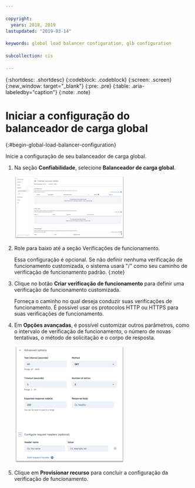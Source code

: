 ```yaml
---

copyright:
  years: 2018, 2019
lastupdated: "2019-03-14"

keywords: global load balancer configuration, glb configuration

subcollection: cis

---
```


{:shortdesc: .shortdesc}
{:codeblock: .codeblock}
{:screen: .screen}
{:new_window: target="_blank"}
{:pre: .pre}
{:table: .aria-labeledby="caption"}
{:note: .note}

# Iniciar a configuração do balanceador de carga global 
{:#begin-global-load-balancer-configuration}

Inicie a configuração de seu balanceador de carga global.

1. Na seção **Confiabilidade**, selecione **Balanceador de carga global**. 
    
    <img src="images/reliability6.png" alt="desenho" style="width: 300px;"/>

2. Role para baixo até a seção Verificações de funcionamento. 

   Essa configuração é opcional. Se não definir nenhuma verificação de funcionamento customizada, o sistema usará "/" como seu caminho de verificação de funcionamento padrão.
   {:note}

3. Clique no botão **Criar verificação de funcionamento** para definir uma verificação de funcionamento customizada.   

   Forneça o caminho no qual deseja conduzir suas verificações de funcionamento. É possível usar os protocolos HTTP ou HTTPS para suas verificações de funcionamento. 
   
4. Em **Opções avançadas**, é possível customizar outros parâmetros, como o intervalo de verificação de funcionamento, o número de novas tentativas, o método de solicitação e o corpo de resposta. 
   
   <img src="images/reliability7.png" alt="desenho" style="width: 300px;"/>
   
5. Clique em **Provisionar recurso** para concluir a configuração da verificação de funcionamento. 
